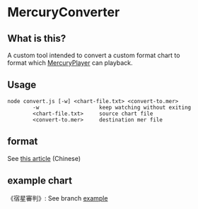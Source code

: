 # MercuryConverter

## What is this?

A custom tool intended to convert a custom format chart to  
format which [MercuryPlayer](https://github.com/esterTion/MercuryPlayer) can playback.  

## Usage

```
node convert.js [-w] <chart-file.txt> <convert-to.mer>
        -w                   keep watching without exiting
        <chart-file.txt>     source chart file
        <convert-to.mer>     destination mer file
```

## format

See [this article](https://www.bilibili.com/read/cv13419621) (Chinese)

## example chart

《宿星審判》: See branch [example](https://github.com/esterTion/MercuryConverter/tree/example)
